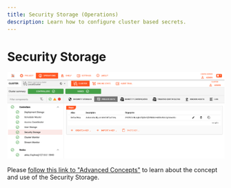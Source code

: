 ```yaml
---
title: Security Storage (Operations)
description: Learn how to configure cluster based secrets.
---
```



# Security Storage

![](.operations-secret-storage_images/9b4060ef.png "Security Storage (Operations --> Secret Storage)")

Please [follow this link to "Advanced Concepts"](/docs/concept/advanced/secret-management) to learn about the concept and use of the Security Storage.
